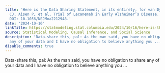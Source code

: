 ```yaml
---
title: 'Here is the Data Sharing Statement, in its entirety, for van Dyck CH, Swanson
  CJ, Aisen P, et al. Trial of Lecanemab in Early Alzheimer’s Disease. N Engl J Med.
  DOI: 10.1056/NEJMoa2212948.'
date: '2024-10-16'
linkTitle: https://statmodeling.stat.columbia.edu/2024/10/16/here-is-the/
source: Statistical Modeling, Causal Inference, and Social Science
description: 'Data-share this, pal: As the man said, you have no obligation to share
  any of your data and I have no obligation to believe anything you ...'
disable_comments: true
---
```

Data-share this, pal: As the man said, you have no obligation to share any of your data and I have no obligation to believe anything you ...